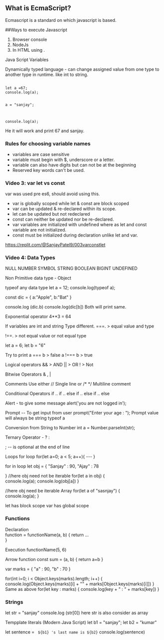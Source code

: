 ## What is EcmaScript?

Ecmascript is a standard on which javascript is based.

##Ways to execute Javascript
1. Browser console
2. NodeJs
3. In HTML using <javascript>.


Java Script Variables

Dynamically typed language - can change assigned value from one type to another type in runtime. like int to string.

<code>
let a =67;
console.log(a);

a = "sanjay";

console.log(a);
</code>

He it will work and print 67 and sanjay.

### Rules for choosing variable names
- variables are case sensitive
- variable must begin with $, underscore or a letter.
- variable can also have digits but can not be at the beginning
- Reserved key words can't be used.

### Video 3: var let vs const

var was used pre es6, should avoid using this.
- var is globally scoped while let & const are block scoped
- var can be updated & re-declared within its scope.
- let can be updated but not redeclared
- const can neither be updated nor be re-declared.
- var variables are initialized with undefined where as let and const variable are not initialized.
- const must be initialized during declaration unlike let and var.

https://replit.com/@SanjayPatel9/003varconstlet


### Video 4: Data Types
  NULL
  NUMBER
  SYMBOL
  STRING
  BOOLEAN
  BIGINT
  UNDEFINED
  
  Non Primitive data type - Object
  
  typeof any data type
  let a = 12;
  console.log(typeof a);
  
  const dic = {
  a:"Apple",
  b:"Bat"
  }
  
  console.log (dic.b)
  console.log(dic[b])
  Both will print same.
  
  
Exponential operator 
4**3 = 64

  
  If variables are int and string Type different.
===.   > equal value and type
  
!==.  > not equal value or not equal type
  
  let a = 6;
  let b = "6"
  
  Try to print 
  a === b >  false
  a !=== b > true
  
  
  Logical operators
  &&  > AND
  ||   > OR
  !    > Not 
  
  Bitwise Operators
  & , |
  
  Comments
  Use either // Single line 
  or /*   */   Multiline comment
  
  
  Conditional Operators
  if ..
  if .. else
  if .. else if .. else
  
  
Alert - to give some message
  alert('you are not logged in');
  
Prompt -- To get input from user
  prompt("Enter your age : ");
 Prompt value will always be string
  typeof a
  
  
  Conversion from String to Number 
  int a = Number.parseInt(str);
  
  
  Ternary Operator - ? :
  
  ;   -- is optional at the end of line
  
  Loops
  for loop
  for(let a=0; a < 5; a++){
                     ---
  }
                     
 for in loop
   let obj = {
   "Sanjay" : 90,
   "Ajay" : 78

   }
  //here obj need not be iterable
  for(let a in obj) {                 
    console.log(a);
     console.log(obj[a])
  }
                   
//here obj need be iterable Array
  for(let a of "sasnjay") {                 
    console.log(a);
 }
 
                     
 let has block scope
 var has global scope
                     
### Functions
 Declaration                    
function = functionName(a, b) {
   return ...                  
}
  
Execution
functionName(5, 6)
                     
Arrow function
const sum = (a, b) {
return a+b
}
                     
var marks = {
   "a" : 90,
   "b" : 70
}
                     
for(int i=0; i < Object.keys(marks).length; i++) {
  console.log(Object.keys(marks)[i] + "" + marks[Object.keys(marks)[i]])
}
Same as above 
for(let key : marks) {
  console.log(key + " : " + marks[key])
}
  
  
  ### Strings
  
  let str = "sanjay"
  console.log (str[0])
  here str is also consider as array
  
  Tempplate literals (Modern Java Script)
  let b1 = "sanjay";
  let b2 = "kumar"
  
  let sentence = ` ${b1} 's last name is ${b2}`
  console.log(sentence)
  
                     
